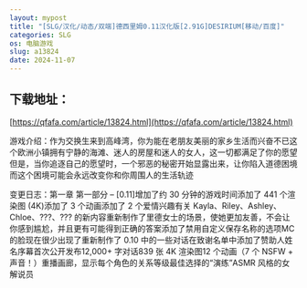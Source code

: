 ```yaml
---
layout: mypost
title: "[SLG/汉化/动态/双端]德西里姆0.11汉化版[2.91G]DESIRIUM[移动/百度]"
categories: SLG
os: 电脑游戏
slug: a13824
date: 2024-11-07
---
```


## 下载地址：

[https://qfafa.com/article/13824.html](https://qfafa.com/article/13824.html)

游戏介绍：作为交换生来到高峰湾，你为能在老朋友美丽的家乡生活而兴奋不已这个欧洲小镇拥有宁静的海滩、迷人的房屋和迷人的女人，这一切都满足了你的愿望但是，当你追逐自己的愿望时，一个邪恶的秘密开始显露出来，让你陷入道德困境而这个困境可能会永远改变你和你周围人的生活轨迹

变更日志：第一章 第一部分 – \[0.11\]增加了约 30 分钟的游戏时间添加了 441 个渲染图 (4K)添加了 3 个动画添加了 2 个爱情兴趣有关 Kayla、Riley、Ashley、Chloe、???、??? 的新内容重新制作了里德女士的场景，使她更加友善，不会让你感到尴尬，并且更有可能得到正确的答案添加了禁用自定义保存名称的选项MC 的脸现在很少出现了重新制作了 0.10 中的一些对话在致谢名单中添加了赞助人姓名序幕首次公开发布12,000+ 字对话839 张 4K 渲染图12 个动画（7 个 NSFW + 声音！）重播画廊，显示每个角色的关系等级最佳选择的“演练”ASMR 风格的女解说员